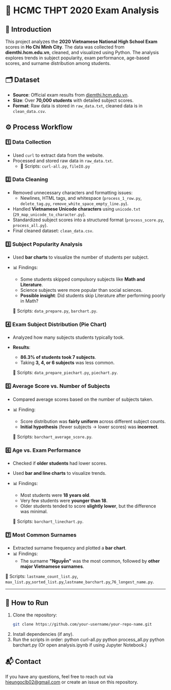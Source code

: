 # 🏫 HCMC THPT 2020 Exam Analysis  

## 📌 Introduction  
This project analyzes the **2020 Vietnamese National High School Exam** scores in **Ho Chi Minh City**. The data was collected from **diemthi.hcm.edu.vn**, cleaned, and visualized using Python. The analysis explores trends in subject popularity, exam performance, age-based scores, and surname distribution among students.  

## 🗂 Dataset  
- **Source**: Official exam results from [diemthi.hcm.edu.vn](https://diemthi.hcm.edu.vn).  
- **Size**: Over **70,000 students** with detailed subject scores.  
- **Format**: Raw data is stored in `raw_data.txt`, cleaned data is in `clean_data.csv`.  

## ⚙️ Process Workflow  
### **1️⃣ Data Collection**  
- Used `curl` to extract data from the website.  
- Processed and stored raw data in `raw_data.txt`.  
  - 📂 Scripts: `curl-all.py`, `fileIO.py`  

### **2️⃣ Data Cleaning**  
- Removed unnecessary characters and formatting issues:  
  - Newlines, HTML tags, and whitespace (`process_1_row.py`, `delete_tag.py`, `remove_white_space_empty_line.py`).  
- Handled **Vietnamese Unicode characters** using `unicode.txt` (`29_map_unicode_to_character.py`).  
- Standardized subject scores into a structured format (`process_score.py`, `process_all.py`).  
- Final cleaned dataset: `clean_data.csv`.  

### **3️⃣ Subject Popularity Analysis**  
- Used **bar charts** to visualize the number of students per subject.  
- 📊 Findings:  
  - Some students skipped compulsory subjects like **Math and Literature**.  
  - Science subjects were more popular than social sciences.  
  - **Possible insight**: Did students skip Literature after performing poorly in Math?  

  📂 Scripts: `data_prepare.py`, `barchart.py`.  

### **4️⃣ Exam Subject Distribution (Pie Chart)**  
- Analyzed how many subjects students typically took.  
- **Results**:  
  - **86.3% of students took 7 subjects**.  
  - Taking **3, 4, or 6 subjects** was less common.  

  📂 Scripts: `data_prepare_piechart.py`, `piechart.py`.  

### **5️⃣ Average Score vs. Number of Subjects**  
- Compared average scores based on the number of subjects taken.  
- 📊 Finding:  
  - Score distribution was **fairly uniform** across different subject counts.  
  - **Initial hypothesis** (fewer subjects → lower scores) was **incorrect**.  

  📂 Scripts: `barchart_average_score.py`.  

### **6️⃣ Age vs. Exam Performance**  
- Checked if **older students** had lower scores.  
- Used **bar and line charts** to visualize trends.  
- 📊 Findings:  
  - Most students were **18 years old**.  
  - Very few students were **younger than 18**.  
  - Older students tended to score **slightly lower**, but the difference was minimal.  

  📂 Scripts: `barchart_linechart.py`.  

### **7️⃣ Most Common Surnames**  
- Extracted surname frequency and plotted a **bar chart**.  
- 📊 Findings:  
  - The surname **"Nguyễn"** was the most common, followed by **other major Vietnamese surnames**.  

📂 Scripts: `lastname_count_list.py`, `max_list.py`,`sorted_list.py`,`lastname_barchart.py`,`76_longest_name.py`.  

---

## 🚀 How to Run  
1. Clone the repository:  
   ```bash
   git clone https://github.com/your-username/your-repo-name.git
2. Install dependencies (if any).
3. Run the scripts in order:
   python curl-all.py
   python process_all.py
   python barchart.py
(Or open analysis.ipynb if using Jupyter Notebook.)
## 📬 Contact
If you have any questions, feel free to reach out via [hieungoclb02@gmail.com](https://github.com/hieungoclb02) or create an issue on this repository.
